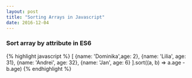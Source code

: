 ```yaml
---
layout: post
title: "Sorting Arrays in Javascript"
date: 2016-12-04
---
```

### Sort array by attribute in ES6
{% highlight javascript %}
 [
  {name: 'Dominika',age: 2},
  {name: 'Lilia',   age: 31},
  {name: 'Andrei',  age: 32},
  {name: 'Jan',     age: 6}
 ].sort((a, b) => a.age - b.age)
{% endhighlight %}